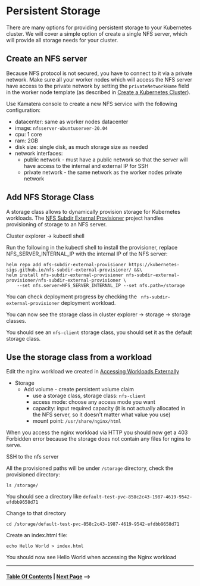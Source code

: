 # Persistent Storage

There are many options for providing persistent storage to your Kubernetes cluster. We will cover
a simple option of create a single NFS server, which will provide all storage needs for your cluster.

## Create an NFS server

Because NFS protocol is not secured, you have to connect to it via a private network. Make sure all
your worker nodes which will access the NFS server have access to the private network by setting the
`privateNetworkName` field in the worker node template (as described in [Create a Kubernetes Cluster](#create-a-kubernetes-cluster)).

Use Kamatera console to create a new NFS service with the following configuration:

* datacenter: same as worker nodes datacenter
* image: `nfsserver-ubuntuserver-20.04`
* cpu: 1 core
* ram: 2GB
* disk size: single disk, as much storage size as needed
* network interfaces:
  * public network - must have a public network so that the server will have access to the internal and external IP for SSH
  * private network - the same network as the worker nodes private network

## Add NFS Storage Class

A storage class allows to dynamically provision storage for Kubernetes workloads. 
The [NFS Subdir External Provisioner](https://github.com/kubernetes-sigs/nfs-subdir-external-provisioner/blob/master/charts/nfs-subdir-external-provisioner/README.md) 
project handles provisioning of storage to an NFS server.

Cluster explorer -> kubectl shell

Run the following in the kubectl shell to install the provisioner, replace NFS_SERVER_INTERNAL_IP 
with the internal IP of the NFS server:

```
helm repo add nfs-subdir-external-provisioner https://kubernetes-sigs.github.io/nfs-subdir-external-provisioner/ &&\
helm install nfs-subdir-external-provisioner nfs-subdir-external-provisioner/nfs-subdir-external-provisioner \
    --set nfs.server=NFS_SERVER_INTERNAL_IP --set nfs.path=/storage
```

You can check deployment progress by checking the `	nfs-subdir-external-provisioner` deployment workload. 

You can now see the storage class in cluster explorer -> storage -> storage classes.

You should see an `nfs-client` storage class, you should set it as the default storage class.

## Use the storage class from a workload

Edit the nginx workload we created in [Accessing Workloads Externally](Accessing%20Workloads%20Externally.md)

* Storage
  * Add volume - create persistent volume claim
    * use a storage class, storage class: `nfs-client`
    * access mode: choose any access mode you want
    * capacity: input required capacity (it is not actually allocated in the NFS server, so it doesn't matter what value you use)
    * mount point: `/usr/share/nginx/html`

When you access the nginx workload via HTTP you should now get a 403 Forbidden error
because the storage does not contain any files for ngins to serve.

SSH to the nfs server

All the provisioned paths will be under `/storage` directory, check the provisioned directory:

```
ls /storage/
```

You should see a directory like `default-test-pvc-858c2c43-1987-4619-9542-efdbb9658d71`

Change to that directory

```
cd /storage/default-test-pvc-858c2c43-1987-4619-9542-efdbb9658d71
```

Create an index.html file:

```
echo Hello World > index.html
```

You should now see Hello World when accessing the Nginx workload

--------------------
#### [Table Of Contents](../README.md) | [Next Page](Monitoring%20and%20Logging.md) ⟶
